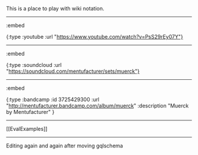 This is a place to play with wiki notation.

----
:embed

{:type :youtube
 :url "https://www.youtube.com/watch?v=PsS29rEy07Y"}

----
:embed

{:type :soundcloud
 :url "https://soundcloud.com/mentufacturer/sets/muerck"}

----
:embed

{:type :bandcamp
 :id 3725429300
 :url "http://mentufacturer.bandcamp.com/album/muerck"
 :description "Muerck by Mentufacturer"
}

----

[[EvalExamples]]

----

Editing again and again after moving gqlschema